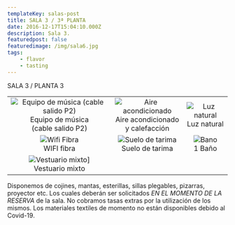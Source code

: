 ```yaml
---
templateKey: salas-post
title: SALA 3 / 3ª PLANTA
date: 2016-12-17T15:04:10.000Z
description: Sala 3.
featuredpost: false
featuredimage: /img/sala6.jpg
tags:
    - flavor
    - tasting
---
```


SALA 3 / PLANTA 3

|                                                                                                            |                                                                                  |                                                |
| :--------------------------------------------------------------------------------------------------------: | :------------------------------------------------------------------------------: | :--------------------------------------------: |
| ![Equipo de música (cable salido P2)](/img/equipo-musica.png) <br/>Equipo de música <br/>(cable salido P2) | ![Aire acondicionado](/img/aire.png) <br/> Aire acondicionado<br/> y calefacción | ![Luz natural](/img/luce.png) <br/>Luz natural |
|                                ![Wifi Fibra](/img/wifi.png) <br/>WIFI fibra                                |             ![Suelo de tarima](/img/suelo.png) <br/>Suelo de tarima              |       ![Bano](/img/bano.jpg) <br/>1 Baño       |
|                     ![Vestuario mixto](/img/vestuario.png)] <br/>Vestuario mixto<br/>                      |                                                                                  |                                                |

Disponemos de cojines, mantas, esterillas, sillas plegables, pizarras, proyector etc. Los cuales deberán ser solicitados _EN EL MOMENTO DE LA RESERVA_ de la sala. No cobramos tasas extras por la utilización de los mismos. Los materiales textiles de momento no están disponibles debido al Covid-19.
